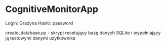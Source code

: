 # CognitiveMonitorApp
Login: Grażyna
Hasło: password

create_database.py - skrypt resetujący bazę danych SQLite i wypełniający ją testowymi danymi użytkownika

